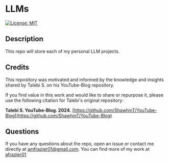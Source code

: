 # LLMs

[![License: MIT](https://img.shields.io/badge/License-MIT-yellow.svg)](https://opensource.org/licenses/MIT)
  
## Description
This repo will store each of my personal LLM projects.

## Credits
This repository was motivated and informed by the knowledge and insights shared by Talebi S. on his YouTube-Blog repository. 

If you find value in this work and would like to share or repurpose it, please use the following citation for Talebi's original repository:  

**Talebi S. YouTube-Blog. 2024.** [https://github.com/ShawhinT/YouTube-Blog](https://github.com/ShawhinT/YouTube-Blog)

## Questions
If you have any questions about the repo, open an issue or contact me directly at [amfrazier01@gmail.com](mailto:amfrazier01@gmail.com). You can find more of my work at [afrazier01](https://github.com/afrazier01)
